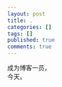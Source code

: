 ```yaml
---
layout: post
title: .
categories: []
tags: []
published: true
comments: true
---
```

<p>成为博客一员，<br />今天。<br /></p>
